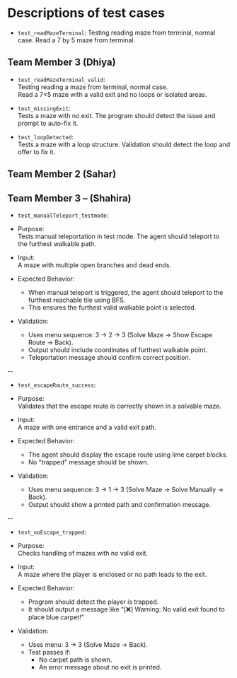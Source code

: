 # Descriptions of test cases

- `test_readMazeTerminal`: Testing reading maze from terminal, normal case. Read a 7 by 5 maze from terminal.


## Team Member 3 (Dhiya)

- `test_readMazeTerminal_valid`:  
  Testing reading a maze from terminal, normal case.  
  Read a 7×5 maze with a valid exit and no loops or isolated areas.

- `test_missingExit`:  
  Tests a maze with no exit. The program should detect the issue and prompt to auto-fix it.

- `test_loopDetected`:  
  Tests a maze with a loop structure. Validation should detect the loop and offer to fix it.



## Team Member 2 (Sahar)



## Team Member 3 – (Shahira)

- `test_manualTeleport_testmode`:  
- Purpose:  
  Tests manual teleportation in test mode. The agent should teleport to the furthest walkable path.
  
- Input:  
  A maze with multiple open branches and dead ends.

- Expected Behavior:  
  - When manual teleport is triggered, the agent should teleport to the furthest reachable tile using BFS.
  - This ensures the furthest valid walkable point is selected.
  
- Validation:
  - Uses menu sequence: 3 → 2 → 3 (Solve Maze → Show Escape Route → Back).
  - Output should include coordinates of furthest walkable point.
  - Teleportation message should confirm correct position.


--


- `test_escapeRoute_success`:  
- Purpose:  
  Validates that the escape route is correctly shown in a solvable maze.
  
- Input:  
  A maze with one entrance and a valid exit path.

- Expected Behavior:  
  - The agent should display the escape route using lime carpet blocks.
  - No "trapped" message should be shown.

- Validation:
  - Uses menu sequence: 3 → 1 → 3 (Solve Maze → Solve Manually → Back).
  - Output should show a printed path and confirmation message.


--


- `test_noEscape_trapped`:  
- Purpose:  
  Checks handling of mazes with no valid exit.

- Input:  
  A maze where the player is enclosed or no path leads to the exit.

- Expected Behavior:  
  - Program should detect the player is trapped.
  - It should output a message like "[❌] Warning: No valid exit found to place blue carpet!"

- Validation:
  - Uses menu: 3 → 3 (Solve Maze → Back).
  - Test passes if:
    - No carpet path is shown.
    - An error message about no exit is printed.
